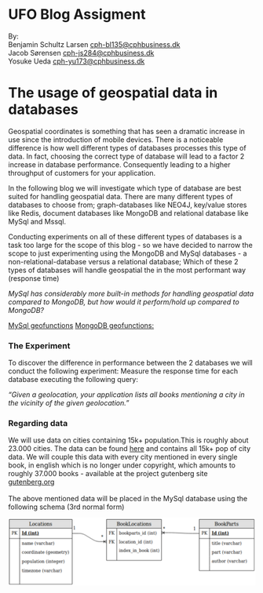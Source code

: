 # UFO Blog Assigment

By:  
Benjamin Schultz Larsen     cph-bl135@cphbusiness.dk  
Jacob Sørensen              cph-js284@cphbusiness.dk  
Yosuke Ueda                 cph-yu173@cphbusiness.dk  
  
# The usage of geospatial data in databases
<p>
Geospatial coordinates is something that has seen a dramatic increase in use since the introduction of mobile devices.
There is a noticeable difference is how well different types of databases processes this type of data.
In fact, choosing the correct type of database will lead to a factor 2 increase in database performance.
Consequently leading to a higher throughput of customers for your application.
</p>
<p>
In the following blog we will investigate which type of database are best suited for handling geospatial data. There are many different types of databases to choose from; graph-databases like NEO4J, key/value stores like Redis, document databases like MongoDB and relational database like MySql and Mssql.   

Conducting experiments on all of these different types of databases is a task too large for the scope of this blog - so we have decided to narrow the scope to just experimenting using the MongoDB and MySql databases - a non-relational-database versus a relational database; Which of these 2 types of databases will handle geospatial the in the most performant way (response time)</p>

*MySql has considerably more built-in methods for handling geospatial data compared to  MongoDB, but how would it perform/hold up compared to MongoDB?*
  
  

[MySql geofunctions](https://dev.mysql.com/doc/refman/5.7/en/spatial-function-reference.html)
[MongoDB geofunctions:](https://docs.mongodb.com/manual/geospatial-queries/#id1)

### The Experiment
To discover the difference in performance between the 2 databases we will conduct the following experiment: Measure the response time for each database executing the following query:

*“Given a geolocation, your application lists all books mentioning a city in the vicinity of the given geolocation.”*



### Regarding data
We will use data on cities containing 15k+ population.This is roughly about 23.000 cities. The data can be found [here](https://raw.githubusercontent.com/benjaco-edu/db-guttenburg/master/cities15000.txt) and contains all 15k+ pop of city data. We will couple this data with every city mentioned in every single book, in english which is no longer under copyright, which amounts to roughly 37.000 books - available at the project gutenberg site [gutenberg.org](http://www.gutenberg.org/)<br>
<br>
The above mentioned data will be placed in the MySql database using the following schema (3rd normal form)

![diagram1](https://github.com/cph-js284/UFOblog/blob/master/diagrams/diagram1.png)
